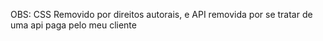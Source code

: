OBS: CSS Removido por direitos autorais, e API removida por se tratar de uma api paga pelo meu cliente
